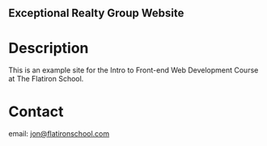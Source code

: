 Exceptional Realty Group Website
---

# Description

This is an example site for the Intro to Front-end Web Development Course at The Flatiron School.

# Contact

email: jon@flatironschool.com
